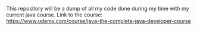 This repository will be a dump of all my code done during my time with my current java course. Link to the course: https://www.udemy.com/course/java-the-complete-java-developer-course
